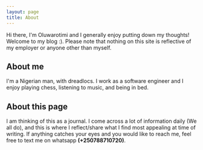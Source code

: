 ```yaml
---
layout: page
title: About
---
```


Hi there, I'm Oluwarotimi and I generally enjoy putting down my thoughts! Welcome to my blog :). Please note that nothing on this site is reflective of my employer or anyone other than myself. 

## [](#about-me)About me

I'm a Nigerian man, with dreadlocs. I work as a software engineer and I enjoy playing chess, listening to music, and being in bed. 

## [](#about-this-blog)About this page

I am thinking of this as a journal. I come across a lot of information daily (We all do), and this is where I reflect/share what I find most appealing at time of writing. If anything catches your eyes and you would like to reach me, feel free to text me on whatsapp **(+250788710720)**.